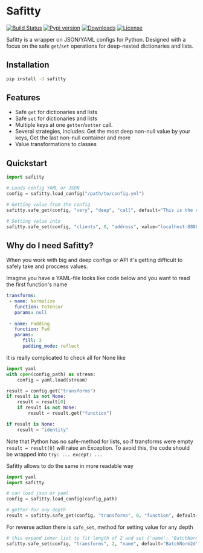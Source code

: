 # Safitty
[![Build Status](https://travis-ci.com/TezRomacH/safitty.svg?branch=master)](https://travis-ci.com/TezRomacH/safitty)
[![Pypi version](https://img.shields.io/pypi/v/safitty.svg?colorB=blue)](https://pypi.org/project/safitty/)
[![Downloads](https://img.shields.io/pypi/dm/safitty.svg?style=flat)](https://pypi.org/project/safitty/)
[![License](https://img.shields.io/github/license/TezRomacH/safitty.svg)](LICENSE)

Safitty is a wrapper on JSON/YAML configs for Python.
Designed with a focus on the safe `get`/`set` operations for deep-nested dictionaries and lists.

## Installation
```bash
pip install -U safitty
```

## Features
- Safe `get` for dictionaries and lists
- Safe `set` for dictionaries and lists
- Multiple keys at one `getter`/`setter` call.
- Several strategies, includes: Get the most deep non-null value by your keys, Get the last non-null container and more
- Value transformations to classes

## Quickstart

```python
import safitty

# Loads config YAML or JSON
config = safitty.load_config("/path/to/config.yml")

# Getting value from the config
safitty.safe_get(config, "very", "deep", "call", default="This is the default value")

# Setting value into
safitty.safe_set(config, "clients", 0, "address", value="localhost:8888")
```

## Why do I need **Safitty**?
When you work with big and deep configs or API it's getting difficult to safely take and proccess values.

Imagine you have a YAML-file looks like code below and you want to read the first function's name
```yaml
transforms:  
 - name: Normalize  
   function: ToTensor  
   params: null  
 
 - name: Padding  
   function: Pad  
   params:
	  fill: 3  
      padding_mode: reflect
```

It is really complicated to check all for None like
```python
import yaml
with open(config_path) as stream:
	config = yaml.load(stream)

result = config.get("transforms")
if result is not None:
	result = result[0]
	if result is not None:
		result = result.get("function")

if result is None:
	result = "identity"
```

Note that Python has no safe-method for lists, so if transforms were empty `result = result[0]` will raise an Exception. To avoid this, the code should be wrapped into `try: ... except: ...`

Safitty allows to do the same in more readable way
```python
import yaml
import safitty

# can load json or yaml
config = safitty.load_config(config_path)

# getter for any depth
result = safitty.safe_get(config, "transforms", 0, "function", default="identity")
```

For reverse action there is `safe_set`, method for setting value for any depth
```python
# this expand inner list to fit length of 2 and set {'name': 'BatchNorm2d'}
safitty.safe_set(config, "transforms", 2, "name", default="BatchNorm2d")
```
